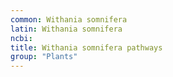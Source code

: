 ```yaml
---
common: Withania somnifera
latin: Withania somnifera
ncbi: 
title: Withania somnifera pathways
group: "Plants"
---
```

